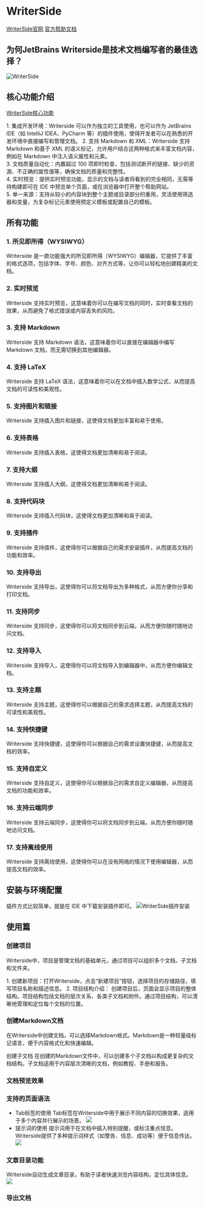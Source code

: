 # WriterSide
[WriterSide官网](https://www.jetbrains.com/zh-cn/writerside/)
[官方帮助文档](https://www.jetbrains.com/help/writerside/)
## 为何JetBrains Writerside是技术文档编写者的最佳选择？
![WriterSide](https://gitee.com/jinjun/numerocode-images/raw/master/2025-07-07-NZkcfm.png)

## 核心功能介绍
[WriterSide核心功能](https://gitee.com/jinjun/numerocode-images/raw/master/2025-07-07-XOpG95.png)

1. 集成开发环境：Writerside 可以作为独立的工具使用，也可以作为 JetBrains IDE（如 IntelliJ IDEA、PyCharm 等）的插件使用，使得开发者可以在熟悉的开发环境中直接编写和管理文档。 
2. 支持 Markdown 和 XML：Writerside 支持 Markdown 和基于 XML 的语义标记，允许用户结合这两种格式来丰富文档内容，例如在 Markdown 中注入语义属性和元素。  
3. 文档质量自动化：内置超过 100 项即时检查，包括测试断开的链接、缺少的资源、不正确的属性值等，确保文档的质量和完整性。  
4. 实时预览：提供实时预览功能，显示的文档与读者将看到的完全相同，无需等待构建即可在 IDE 中预览单个页面，或在浏览器中打开整个帮助网站。  
5. 单一来源：支持从较小的内容块到整个主题或目录部分的重用，灵活使用筛选器和变量，为复杂标记元素使用预定义模板或配置自己的模板。
## 所有功能
### 1. 所见即所得（WYSIWYG）
Writerside 是一款功能强大的所见即所得（WYSIWYG）编辑器，它提供了丰富的格式选项，包括字体、字号、颜色、对齐方式等，让你可以轻松地创建精美的文档。
### 2. 实时预览
Writerside 支持实时预览，这意味着你可以在编写文档的同时，实时查看文档的效果，从而避免了格式错误或内容丢失的风险。
### 3. 支持 Markdown
Writerside 支持 Markdown 语法，这意味着你可以直接在编辑器中编写 Markdown 文档，而无需切换到其他编辑器。
### 4. 支持 LaTeX
Writerside 支持 LaTeX 语法，这意味着你可以在文档中插入数学公式，从而提高文档的可读性和美观性。
### 5. 支持图片和链接
Writerside 支持插入图片和链接，这使得文档更加丰富和易于使用。
### 6. 支持表格
Writerside 支持插入表格，这使得文档更加清晰和易于阅读。
### 7. 支持大纲
Writerside 支持插入大纲，这使得文档更加清晰和易于阅读。
### 8. 支持代码块
Writerside 支持插入代码块，这使得文档更加清晰和易于阅读。
### 9. 支持插件
Writerside 支持插件，这使得你可以根据自己的需求安装插件，从而提高文档的功能和效率。
### 10. 支持导出
Writerside 支持导出，这使得你可以将文档导出为多种格式，从而方便你分享和打印文档。
### 11. 支持同步
Writerside 支持同步，这使得你可以将文档同步到云端，从而方便你随时随地访问文档。
### 12. 支持导入
Writerside 支持导入，这使得你可以将文档导入到编辑器中，从而方便你编辑文档。
### 13. 支持主题
Writerside 支持主题，这使得你可以根据自己的需求选择主题，从而提高文档的可读性和美观性。
### 14. 支持快捷键
Writerside 支持快捷键，这使得你可以根据自己的需求设置快捷键，从而提高文档的效率。
### 15. 支持自定义
Writerside 支持自定义，这使得你可以根据自己的需求自定义编辑器，从而提高文档的功能和效率。
### 16. 支持云端同步
Writerside 支持云端同步，这使得你可以将文档同步到云端，从而方便你随时随地访问文档。
### 17. 支持离线使用
Writerside 支持离线使用，这使得你可以在没有网络的情况下使用编辑器，从而提高文档的效率。

## 安装与环境配置
插件方式比较简单，就是在 IDE 中下载安装插件即可。
![WriterSide插件安装](https://gitee.com/jinjun/numerocode-images/raw/master/2025-07-07-9jgERs.png)

## 使用篇

### 创建项目
Writerside中，项目是管理文档的基础单元，通过项目可以组织多个文档、子文档和文件夹。

1. 创建新项目：打开Writerside，点击“新建项目”按钮，选择项目的存储路径，填写项目名称和描述信息。
2. 项目结构介绍：
   创建项目后，页面会显示项目的整体结构。项目结构包括文档的层次关系、各类子文档和附件。通过项目结构，可以清晰地管理和定位每个文档的位置。

### 创建Markdown文档
在Writerside中创建文档，可以选择Markdown格式。Markdown是一种轻量级标记语言，便于内容格式化和快速编辑。

创建子文档
在创建的Markdown文件中，可以创建多个子文档以构成更复杂的文档结构。子文档适用于内容层次清晰的文档，例如教程、手册和报告。

### 文档预览效果


### 支持的页面语法
- Tab标签的使用
Tab标签在Writerside中用于展示不同内容的切换效果，适用于多个内容并行展示的场景。
<a data-fancybox title='' href='https://gitee.com/jinjun/numerocode-images/raw/master/2025-07-07-uKeIRy.png' >![](https://gitee.com/jinjun/numerocode-images/raw/master/2025-07-07-uKeIRy.png)</a>
- 提示词的使用
提示词用于在文档中插入特别提醒，或标注重点信息。Writerside提供了多种提示词样式（如警告、信息、成功等）便于信息传达。
<a data-fancybox title='' href='https://gitee.com/jinjun/numerocode-images/raw/master/2025-07-07-TXsovM.png' >![](https://gitee.com/jinjun/numerocode-images/raw/master/2025-07-07-TXsovM.png)</a>

### 文章目录功能
Writerside自动生成文章目录，有助于读者快速浏览内容结构，定位具体信息。
<a data-fancybox title='' href='https://gitee.com/jinjun/numerocode-images/raw/master/2025-07-07-vGpb6y.png' >![](https://gitee.com/jinjun/numerocode-images/raw/master/2025-07-07-vGpb6y.png)</a>

### 导出文档